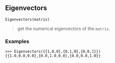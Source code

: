 ## Eigenvectors

```
Eigenvectors(matrix)
```

> get the numerical eigenvectors of the `matrix`.

### Examples

```
>>> Eigenvectors({{1,0,0},{0,1,0},{0,0,1}})
{{1.0,0.0,0.0},{0.0,1.0,0.0},{0.0,0.0,1.0}}
```  